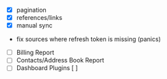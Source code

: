 
- [x] pagination
- [x] references/links
- [x] manual sync
- fix sources where refresh token is missing (panics)
- [ ] Billing Report
- [ ] Contacts/Address Book Report
- [ ] Dashboard Plugins
[ ] 
